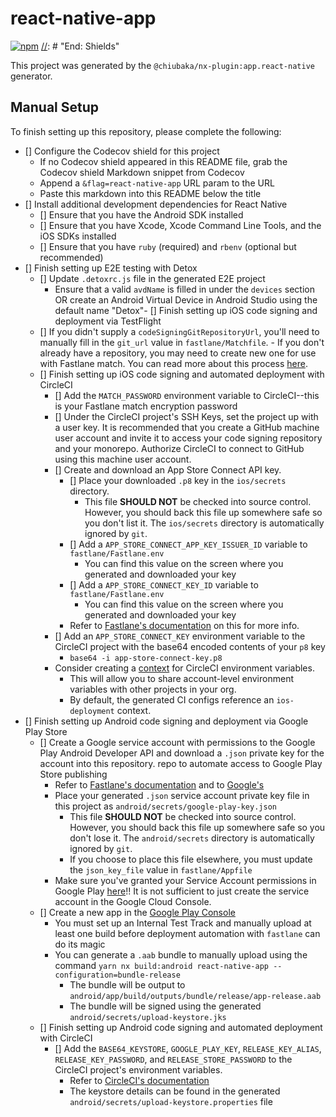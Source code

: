 # react-native-app

[//]: # "Begin: Shields"
[![npm](https://img.shields.io/npm/v/@genesis/react-native-app)](https://www.npmjs.com/package/@genesis/react-native-app)
[//]: # "End: Shields"

This project was generated by the `@chiubaka/nx-plugin:app.react-native` generator.

## Manual Setup
To finish setting up this repository, please complete the following:
- [] Configure the Codecov shield for this project
  - If no Codecov shield appeared in this README file, grab the Codecov shield Markdown snippet from Codecov
  - Append a `&flag=react-native-app` URL param to the URL
  - Paste this markdown into this README below the title
- [] Install additional development dependencies for React Native
  - [] Ensure that you have the Android SDK installed
  - [] Ensure that you have Xcode, Xcode Command Line Tools, and the iOS SDKs installed
  - [] Ensure that you have `ruby` (required) and `rbenv` (optional but recommended)
- [] Finish setting up E2E testing with Detox
  - [] Update `.detoxrc.js` file in the generated E2E project
    - Ensure that a valid `avdName` is filled in under the `devices` section OR create an Android
      Virtual Device in Android Studio using the default name &#34;Detox&#34;- [] Finish setting up iOS code signing and deployment via TestFlight
  - [] If you didn&#39;t supply a `codeSigningGitRepositoryUrl`, you&#39;ll need
       to manually fill in the `git_url` value in `fastlane/Matchfile`.
         - If you don&#39;t already have a repository, you may need to create new one
           for use with Fastlane match. You can read more about this process
           [here](https://docs.fastlane.tools/actions/match/).
  - [] Finish setting up iOS code signing and automated deployment with CircleCI
    - [] Add the `MATCH_PASSWORD` environment variable to CircleCI--this is your Fastlane match encryption password
    - [] Under the CircleCI project&#39;s SSH Keys, set the project up with a user key. It is recommended that
         you create a GitHub machine user account and invite it to access your code signing repository and
         your monorepo. Authorize CircleCI to connect to GitHub using this machine user account.
    - [] Create and download an App Store Connect API key.
      - [] Place your downloaded `.p8` key in the `ios/secrets` directory.
        - This file **SHOULD NOT** be checked into source control. However, you should back this file
          up somewhere safe so you don&#39;t list it. The `ios/secrets` directory is automatically
          ignored by `git`.
      - [] Add a `APP_STORE_CONNECT_APP_KEY_ISSUER_ID` variable to `fastlane/Fastlane.env`
        - You can find this value on the screen where you generated and downloaded your key
      - [] Add a `APP_STORE_CONNECT_KEY_ID` variable to `fastlane/Fastlane.env`
        - You can find this value on the screen where you generated and downloaded your key
      - Refer to [Fastlane&#39;s documentation](https://docs.fastlane.tools/getting-started/ios/authentication/#method-1-app-store-connect-api-key-recommended) on this for more info.
    - [] Add an `APP_STORE_CONNECT_KEY` environment variable to the CircleCI project with the base64 encoded contents of your `p8` key
      - `base64 -i app-store-connect-key.p8`
    - Consider creating a [context](https://circleci.com/docs/contexts/) for CircleCI environment variables.
      - This will allow you to share account-level environment variables with other projects in your org.
      - By default, the generated CI configs reference an `ios-deployment` context.
- [] Finish setting up Android code signing and deployment via Google Play Store
  - [] Create a Google service account with permissions to the Google Play Android Developer API
       and download a `.json` private key for the account into this repository.
       repo to automate access to Google Play Store publishing
       - Refer to [Fastlane&#39;s documentation](https://docs.fastlane.tools/actions/supply/#setup) and to [Google&#39;s](https://developers.google.com/android-publisher/getting_started)
       - Place your generated `.json` service account private key file in this project as `android/secrets/google-play-key.json`
         - This file **SHOULD NOT** be checked into source control. However, you should back
           this file up somewhere safe so you don&#39;t lose it. The `android/secrets` directory
           is automatically ignored by `git`.
         - If you choose to place this file elsewhere, you must update the `json_key_file` value
           in `fastlane/Appfile`
       - Make sure you&#39;ve granted your Service Account permissions in Google Play [here](https://play.google.com/console/users-and-permissions)!! It is not sufficient to just create the service account in the Google Cloud Console.
  - [] Create a new app in the [Google Play Console](https://play.google.com/console/u/0/developers/?pli=1)
    - You must set up an Internal Test Track and manually upload at least one build before
      deployment automation with `fastlane` can do its magic
    - You can generate a `.aab` bundle to manually upload using the command `yarn nx build:android react-native-app --configuration=bundle-release`
      - The bundle will be output to `android/app/build/outputs/bundle/release/app-release.aab`
      - The bundle will be signed using the generated `android/secrets/upload-keystore.jks`
  - [] Finish setting up Android code signing and automated deployment with CircleCI
    - [] Add the `BASE64_KEYSTORE`, `GOOGLE_PLAY_KEY`, `RELEASE_KEY_ALIAS`,
         `RELEASE_KEY_PASSWORD`, and `RELEASE_STORE_PASSWORD` to the CircleCI
         project&#39;s environment variables.
      - Refer to [CircleCI&#39;s documentation](https://circleci.com/docs/deploy-android-applications/)
      - The keystore details can be found in the generated `android/secrets/upload-keystore.properties` file

